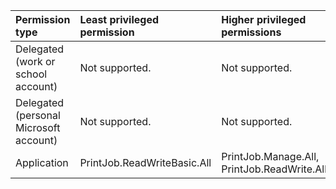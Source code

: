 |Permission type|Least privileged permission|Higher privileged permissions|
|:---|:---|:---|
|Delegated (work or school account)|Not supported.|Not supported.|
|Delegated (personal Microsoft account)|Not supported.|Not supported.|
|Application|PrintJob.ReadWriteBasic.All|PrintJob.Manage.All, PrintJob.ReadWrite.All|


